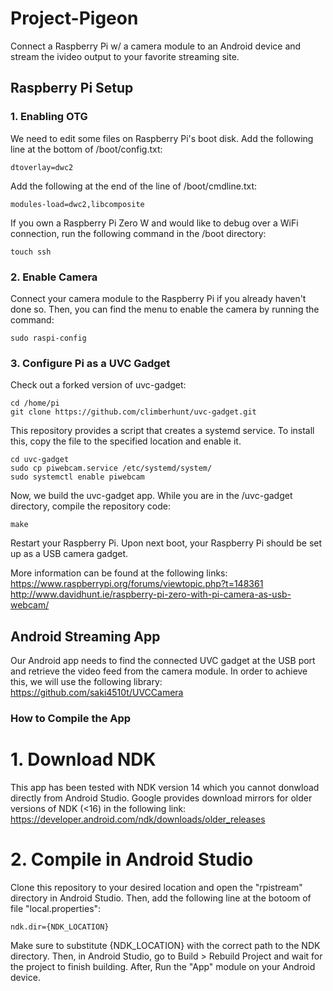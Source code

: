 Project-Pigeon
==========
Connect a Raspberry Pi w/ a camera module to an Android device and stream the ivideo output to your favorite streaming site.

Raspberry Pi Setup
-------
### 1. Enabling OTG
We need to edit some files on Raspberry Pi's boot disk. Add the following line at the bottom of /boot/config.txt:
```
dtoverlay=dwc2
```
Add the following at the end of the line of /boot/cmdline.txt:
```
modules-load=dwc2,libcomposite
```
If you own a Raspberry Pi Zero W and would like to debug over a WiFi connection, run the following command in the /boot directory:
```
touch ssh
```
### 2. Enable Camera
Connect your camera module to the Raspberry Pi if you already haven't done so. Then, you can find the menu to enable the camera by running the command:
```
sudo raspi-config
```

### 3. Configure Pi as a UVC Gadget
Check out a forked version of uvc-gadget:
```
cd /home/pi
git clone https://github.com/climberhunt/uvc-gadget.git
```
This repository provides a script that creates a systemd service. To install this, copy the file to the specified location and enable it.
```
cd uvc-gadget
sudo cp piwebcam.service /etc/systemd/system/
sudo systemctl enable piwebcam
```
Now, we build the uvc-gadget app. While you are in the /uvc-gadget directory, compile the repository code:
```
make
```
Restart your Raspberry Pi. Upon next boot, your Raspberry Pi should be set up as a USB camera gadget.

More information can be found at the following links:
https://www.raspberrypi.org/forums/viewtopic.php?t=148361
http://www.davidhunt.ie/raspberry-pi-zero-with-pi-camera-as-usb-webcam/

Android Streaming App
-------
Our Android app needs to find the connected UVC gadget at the USB port and retrieve the video feed from the camera module. In order to achieve this, we will use the following library:
https://github.com/saki4510t/UVCCamera
### How to Compile the App
# 1. Download NDK
This app has been tested with NDK version 14 which you cannot donwload directly from Android Studio. Google provides download mirrors for older versions of NDK (<16) in the following link: 
https://developer.android.com/ndk/downloads/older_releases
# 2. Compile in Android Studio
Clone this repository to your desired location and open the "rpistream" directory in Android Studio. Then, add the following line at the botoom of file "local.properties":
```
ndk.dir={NDK_LOCATION}
```
Make sure to substitute {NDK_LOCATION} with the correct path to the NDK directory.
Then, in Android Studio, go to Build > Rebuild Project and wait for the project to finish building. After, Run the "App" module on your Android device.
